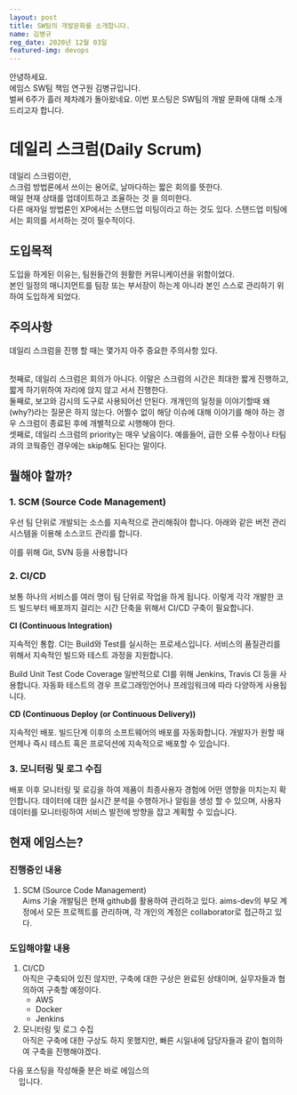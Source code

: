 ```yaml
---
layout: post
title: SW팀의 개발문화를 소개합니다.
name: 김병규
reg_date: 2020년 12월 03일
featured-img: devops
---
```


안녕하세요.<br/>
에임스 SW팀 책임 연구원 김병규입니다.<br/>
벌써 6주가 흘러 제차례가 돌아왔네요. 이번 포스팅은 SW팀의 개발 문화에 대해 소개 드리고자 합니다.

# 데일리 스크럼(Daily Scrum)
데일리 스크럼이란, <br/>
스크럼 방법론에서 쓰이는 용어로, 날마다하는 짧은 회의를 뜻한다. <br/>
매일 현재 상태를 업데이트하고 조율하는 것 을 의미한다. <br/>
다른 애자일 방법론인 XP에서는 스탠드업 미팅이라고 하는 것도 있다. 스탠드업 미팅에서는 회의를 서서하는 것이 필수적이다. <br/>

## 도입목적
도입을 하게된 이유는, 팀원들간의 원활한 커뮤니케이션을 위함이었다. <br/>
본인 일정의 매니지먼트를 팀장 또는 부서장이 하는게 아니라 본인 스스로 관리하기 위하여 도입하게 되었다. 

## 주의사항
데일리 스크럼을 진행 할 때는 몇가지 아주 중요한 주의사항 있다. <br/><br/>

첫째로, 데일리 스크럼은 회의가 아니다. 이말은 스크럼의 시간은 최대한 짧게 진행하고, 짧게 하기위하여 자리에 앉지 않고 서서 진행한다. <br/>
둘째로, 보고와 감시의 도구로 사용되어선 안된다. 개개인의 일정을 이야기할때 왜(why?)라는 질문은 하지 않는다. 어쩔수 없이 해당 이슈에 대해 이야기를 해야 하는 경우 스크럼이 종료된 후에 개별적으로 시행해야 한다.<br/>
셋째로, 데일리 스크럼의 priority는 매우 낮음이다. 예를들어, 급한 오류 수정이나 타팀과의 코웍중인 경우에는 skip해도 된다는 말이다. <br/>



## 뭘해야 할까?
### 1. SCM (Source Code Management)
우선 팀 단위로 개발되는 소스를 지속적으로 관리해줘야 합니다.
아래와 같은 버전 관리 시스템을 이용해 소스코드 관리를 합니다.

이를 위해 Git, SVN 등을 사용합니다

### 2. CI/CD
보통 하나의 서비스를 여러 명이 팀 단위로 작업을 하게 됩니다. 이렇게 각각 개발한 코드 빌드부터 배포까지 걸리는 시간 단축을 위해서 CI/CD 구축이 필요합니다.

**CI (Continuous Integration)**

지속적인 통합.
CI는 Build와 Test를 실시하는 프로세스입니다.
서비스의 품질관리를 위해서 지속적인 빌드와 테스트 과정을 지원합니다.

Build
Unit Test
Code Coverage
일반적으로 CI를 위해 Jenkins, Travis CI 등을 사용합니다.
자동화 테스트의 경우 프로그래밍언어나 프레임워크에 따라 다양하게 사용됩니다.

**CD (Continuous Deploy (or Continuous Delivery))**

지속적인 배포.
빌드단계 이후의 소프트웨어의 배포를 자동화합니다.
개발자가 원할 때 언제나 즉시 테스트 혹은 프로덕션에 지속적으로 배포할 수 있습니다.

### 3. 모니터링 및 로그 수집
배포 이후 모니터링 및 로깅을 하여 제품이 최종사용자 경험에 어떤 영향을 미치는지 확인합니다.
데이터에 대한 실시간 분석을 수행하거나 알림을 생성 할 수 있으며, 사용자 데이터를 모니터링하여 서비스 발전에 방향을 잡고 계획할 수 있습니다.

## 현재 에임스는?
### 진행중인 내용
1. SCM (Source Code Management)   
   Aims 기술 개발팀은 현재 github를 활용하여 관리하고 있다. aims-dev의 부모 계정에서 모든 프로젝트를 관리하며, 각 개인의 계정은 collaborator로 접근하고 있다.

### 도입해야할 내용
1. CI/CD   
   아직은 구축되어 있진 않지만, 구축에 대한 구상은 완료된 상태이며, 실무자들과 협의하여 구축할 예정이다.
   * AWS
   * Docker
   * Jenkins
2. 모니터링 및 로그 수집   
   아직은 구축에 대한 구상도 하지 못했지만, 빠른 시일내에 담당자들과 같이 협의하여 구축을 진행해야겠다.

다음 포스팅을 작성해줄 분은 바로 에임스의 <font color='#FFFFFF'>디자인을 총괄 하고 있는 주총명 선임 연구원 </font>입니다.


